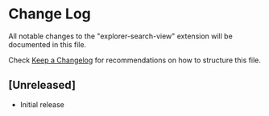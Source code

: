 # Change Log

All notable changes to the "explorer-search-view" extension will be documented in this file.

Check [Keep a Changelog](http://keepachangelog.com/) for recommendations on how to structure this file.

## [Unreleased]

- Initial release